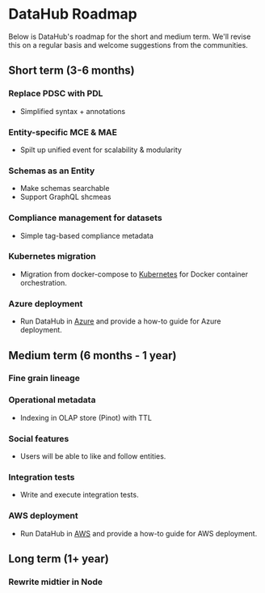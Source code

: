 # DataHub Roadmap

Below is DataHub's roadmap for the short and medium term. We'll revise this on a regular basis and welcome suggestions from the communities.

## Short term (3-6 months)
### Replace PDSC with PDL
- Simplified syntax + annotations
### Entity-specific MCE & MAE
- Spilt up unified event for scalability & modularity 
### Schemas as an Entity
- Make schemas searchable
- Support GraphQL shcmeas
### Compliance management for datasets
- Simple tag-based compliance metadata
### Kubernetes migration
- Migration from docker-compose to [Kubernetes](https://kubernetes.io/) for Docker container orchestration.
### Azure deployment
- Run DataHub in [Azure](https://azure.microsoft.com/en-us/) and provide a how-to guide for Azure deployment.

## Medium term (6 months - 1 year)
### Fine grain lineage
### Operational metadata
- Indexing in OLAP store (Pinot) with TTL
### Social features
- Users will be able to like and follow entities.
### Integration tests
- Write and execute integration tests.
### AWS deployment
- Run DataHub in [AWS](https://aws.amazon.com/) and provide a how-to guide for AWS deployment.

## Long term (1+ year)
### Rewrite midtier in Node
